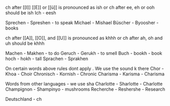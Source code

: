 ch after [[I]] [[E]] or [[ü]] is pronounced as ish
or ch after ee, eh or ooh should be ish
Ich - eesh

Sprechen - Spreshen - to speak
Michael - Mishael
Büscher - Byoosher - books

ch after [[A]], [[O]], and [[U]] is pronounced as khhh
or ch after ah, oh and uh should be khhh

Machen - Makhen - to do
Geruch - Gerukh - to smell
Buch - bookh - book
hoch - hokh - tall
Sprachen - Sprakhen


On certain words above rules dont apply . We use the sound k there
Chor - Khoa - Choir
Chronisch - Kornish - Chronic
Charisma - Karisma - Charisma

Words from other languages - we use sha
Charlotte - Sharlotte - Charlotte
Champignon - Shampinyo - mushrooms
Recherche - Reshershe - Research

Deutschland - ch